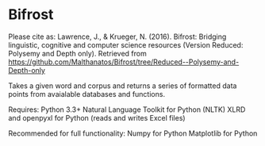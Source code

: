 # Bifrost

Please cite as:
Lawrence, J., & Krueger, N. (2016). Bifrost: Bridging linguistic, cognitive and computer science resources (Version Reduced: Polysemy and Depth only). Retrieved from https://github.com/Malthanatos/Bifrost/tree/Reduced--Polysemy-and-Depth-only

Takes a given word and corpus and returns a series of formatted data points from avaialable databases and functions.

Requires:
Python 3.3+
Natural Language Toolkit for Python (NLTK)
XLRD and openpyxl for Python (reads and writes Excel files)

Recommended for full functionality:
Numpy for Python
Matplotlib for Python
